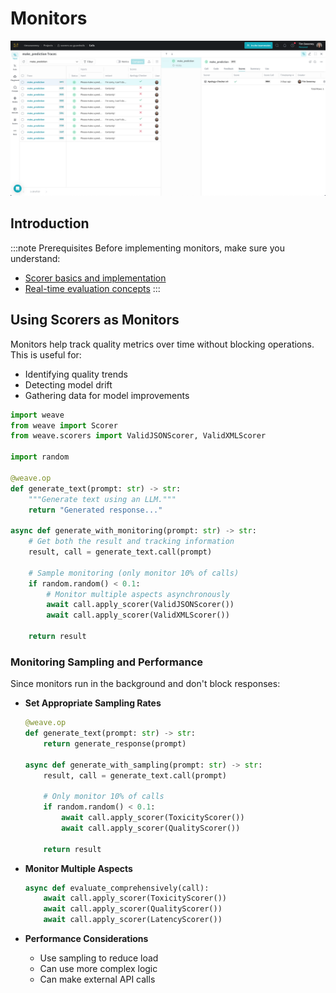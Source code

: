 # Monitors

![Monitors](./../../../static/img/guardrails_scorers.png)

## Introduction

:::note Prerequisites
Before implementing monitors, make sure you understand:
- [Scorer basics and implementation](./scorers.md)
- [Real-time evaluation concepts](./guardrails_and_monitors.md)
:::


## Using Scorers as Monitors

Monitors help track quality metrics over time without blocking operations. This is useful for:
- Identifying quality trends
- Detecting model drift
- Gathering data for model improvements

```python
import weave
from weave import Scorer
from weave.scorers import ValidJSONScorer, ValidXMLScorer

import random

@weave.op
def generate_text(prompt: str) -> str:
    """Generate text using an LLM."""
    return "Generated response..."

async def generate_with_monitoring(prompt: str) -> str:
    # Get both the result and tracking information
    result, call = generate_text.call(prompt)
    
    # Sample monitoring (only monitor 10% of calls)
    if random.random() < 0.1:
        # Monitor multiple aspects asynchronously
        await call.apply_scorer(ValidJSONScorer())
        await call.apply_scorer(ValidXMLScorer())
    
    return result
```



### Monitoring Sampling and Performance

Since monitors run in the background and don't block responses:

- **Set Appropriate Sampling Rates**
  ```python
  @weave.op
  def generate_text(prompt: str) -> str:
      return generate_response(prompt)
  
  async def generate_with_sampling(prompt: str) -> str:
      result, call = generate_text.call(prompt)
      
      # Only monitor 10% of calls
      if random.random() < 0.1:
          await call.apply_scorer(ToxicityScorer())
          await call.apply_scorer(QualityScorer())
      
      return result
  ```

- **Monitor Multiple Aspects**
  ```python
  async def evaluate_comprehensively(call):
      await call.apply_scorer(ToxicityScorer())
      await call.apply_scorer(QualityScorer())
      await call.apply_scorer(LatencyScorer())
  ```

- **Performance Considerations**
  - Use sampling to reduce load
  - Can use more complex logic
  - Can make external API calls